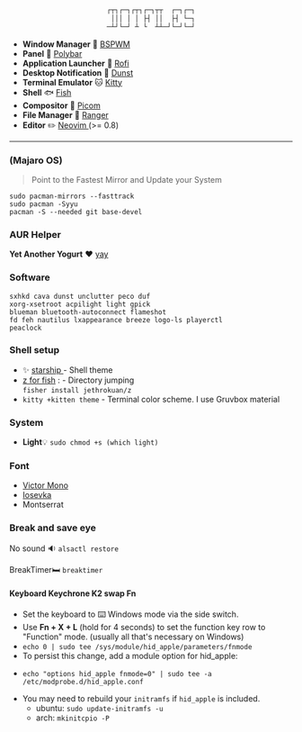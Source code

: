 <div align="center">

```css

┌┬┐┌─┐┌┬┐┌─┐┬┬  ┌─┐┌─┐
 │││ │ │ ├┤ ││  ├┤ └─┐
─┴┘└─┘ ┴ └  ┴┴─┘└─┘└─┘

```

</div>

- **Window Manager** :bento: [ BSPWM ](https://github.com/baskerville/bspwm)
- **Panel** :blossom: [ Polybar ](https://github.com/polybar/polybar)
- **Application Launcher** :rocket: [ Rofi ](https://github.com/davatorium/rofi)
- **Desktop Notification** :herb: [Dunst](https://github.com/dunst-project/dunst)
- **Terminal Emulator** :cat: [ Kitty ](https://github.com/kovidgoyal/kitty)
- **Shell** 🐟 [ Fish ](https://github.com/fish-shell/fish-shell)
- **Compositor** :shaved_ice: [Picom](https://github.com/yshui/picom)
- **File Manager** :flower_playing_cards: [ Ranger ](https://github.com/ranger/ranger)
- **Editor** :pencil2: [ Neovim ](https://github.com/neovim/neovim) (>= 0.8)

---

### (Majaro OS)

> Point to the Fastest Mirror and Update your System

```
sudo pacman-mirrors --fasttrack
sudo pacman -Syyu
pacman -S --needed git base-devel
```

### AUR Helper

**Yet Another Yogurt** :heart: [yay](https://github.com/Jguer/yay)

### Software

```
sxhkd cava dunst unclutter peco duf
xorg-xsetroot acpilight light gpick
blueman bluetooth-autoconnect flameshot
fd feh nautilus lxappearance breeze logo-ls playerctl
peaclock
```

### Shell setup

- :sparkles: [ starship ](https://starship.rs/) - Shell theme
- [z for fish](https://github.com/jethrokuan/z) : - Directory jumping  
  `fisher install jethrokuan/z`
- `kitty +kitten theme` - Terminal color scheme. I use Gruvbox material

### System

- **Light**:bulb: `sudo chmod +s (which light)`

### Font

- [ Victor Mono ](https://rubjo.github.io/victor-mono/)
- [ Iosevka ](https://github.com/be5invis/Iosevka)
- Montserrat

### Break and save eye

No sound :sound: `alsactl restore`

BreakTimer:bed: `breaktimer`

#### Keyboard Keychrone K2 swap Fn

- Set the keyboard to :keyboard: Windows mode via the side switch.
- Use **Fn + X + L** (hold for 4 seconds) to set the function key row to "Function" mode. (usually all that's necessary on Windows)
- `echo 0 | sudo tee /sys/module/hid_apple/parameters/fnmode`
- To persist this change, add a module option for hid_apple:
- ```
  echo "options hid_apple fnmode=0" | sudo tee -a /etc/modprobe.d/hid_apple.conf
  ```
- You may need to rebuild your `initramfs` if `hid_apple` is included.
  - ubuntu: `sudo update-initramfs -u`
  - arch: `mkinitcpio -P`
